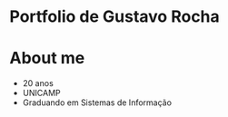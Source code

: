 # Portfolio de Gustavo Rocha
# About me
-  20 anos
-  UNICAMP
-  Graduando em Sistemas de Informação
